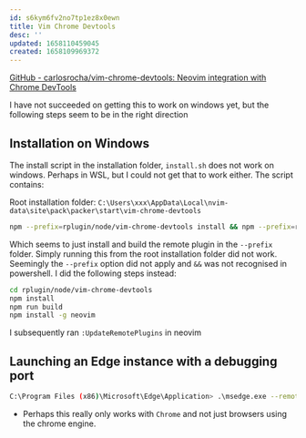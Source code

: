 ```yaml
---
id: s6kym6fv2no7tp1ez8x0ewn
title: Vim Chrome Devtools
desc: ''
updated: 1658110459045
created: 1658109969372
---
```


[GitHub - carlosrocha/vim-chrome-devtools: Neovim integration with Chrome DevTools](https://github.com/carlosrocha/vim-chrome-devtools)


I have not succeeded on getting this to work on windows yet, but the following steps seem to be in the right direction

## Installation on Windows

The install script in the installation folder, `install.sh` does not work on windows. Perhaps in WSL, but I could not get that to work either. The script contains:

Root installation folder: `C:\Users\xxx\AppData\Local\nvim-data\site\pack\packer\start\vim-chrome-devtools`

```bash
npm --prefix=rplugin/node/vim-chrome-devtools install && npm --prefix=rplugin/node/vim-chrome-devtools run build
```

Which seems to just install and build the remote plugin in the `--prefix` folder. Simply running this from the root installation folder did not work. Seemingly the `--prefix` option did not apply and `&&` was not recognised in powershell. I did the following steps instead:

```bash
cd rplugin/node/vim-chrome-devtools
npm install
npm run build
npm install -g neovim
```

I subsequently ran `:UpdateRemotePlugins` in neovim

## Launching an Edge instance with a debugging port

```bash
C:\Program Files (x86)\Microsoft\Edge\Application> .\msedge.exe --remote-debugging-port=9222
```

- Perhaps this really only works with `Chrome` and not just browsers using the chrome engine.